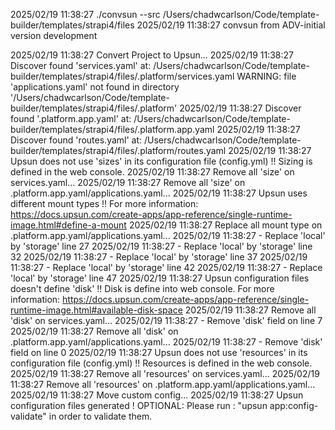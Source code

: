 2025/02/19 11:38:27 ./convsun --src /Users/chadwcarlson/Code/template-builder/templates/strapi4/files
2025/02/19 11:38:27 
convsun from ADV-initial version development

2025/02/19 11:38:27 Convert Project to Upsun...
2025/02/19 11:38:27 Discover found 'services.yaml' at: /Users/chadwcarlson/Code/template-builder/templates/strapi4/files/.platform/services.yaml
WARNING: file 'applications.yaml' not found in directory '/Users/chadwcarlson/Code/template-builder/templates/strapi4/files/.platform'
2025/02/19 11:38:27 Discover found '.platform.app.yaml' at: /Users/chadwcarlson/Code/template-builder/templates/strapi4/files/.platform.app.yaml
2025/02/19 11:38:27 Discover found 'routes.yaml' at: /Users/chadwcarlson/Code/template-builder/templates/strapi4/files/.platform/routes.yaml
2025/02/19 11:38:27 Upsun does not use 'sizes' in its configuration file (config.yml) !!
	Sizing is defined in the web console.
2025/02/19 11:38:27 Remove all 'size' on services.yaml...
2025/02/19 11:38:27 Remove all 'size' on .platform.app.yaml/applications.yaml...
2025/02/19 11:38:27 Upsun uses different mount types !!
	For more information: https://docs.upsun.com/create-apps/app-reference/single-runtime-image.html#define-a-mount
2025/02/19 11:38:27 Replace all mount type on .platform.app.yaml/applications.yaml...
2025/02/19 11:38:27 - Replace 'local' by 'storage' line 27
2025/02/19 11:38:27 - Replace 'local' by 'storage' line 32
2025/02/19 11:38:27 - Replace 'local' by 'storage' line 37
2025/02/19 11:38:27 - Replace 'local' by 'storage' line 42
2025/02/19 11:38:27 - Replace 'local' by 'storage' line 47
2025/02/19 11:38:27 Upsun configuration files doesn't define 'disk' !!
	Disk is define into web console.
	For more information: https://docs.upsun.com/create-apps/app-reference/single-runtime-image.html#available-disk-space
2025/02/19 11:38:27 Remove all 'disk' on services.yaml...
2025/02/19 11:38:27 - Remove 'disk' field on line 7
2025/02/19 11:38:27 Remove all 'disk' on .platform.app.yaml/applications.yaml...
2025/02/19 11:38:27 - Remove 'disk' field on line 0
2025/02/19 11:38:27 Upsun does not use 'resources' in its configuration file (config.yml) !!
	Resources is defined in the web console.
2025/02/19 11:38:27 Remove all 'resources' on services.yaml...
2025/02/19 11:38:27 Remove all 'resources' on .platform.app.yaml/applications.yaml...
2025/02/19 11:38:27 Move custom config...
2025/02/19 11:38:27 Upsun configuration files generated !
	OPTIONAL: Please run : "upsun app:config-validate" in order to validate them.
